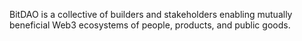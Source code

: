BitDAO is a collective of builders and stakeholders enabling mutually beneficial Web3 ecosystems of people, products, and public goods.
